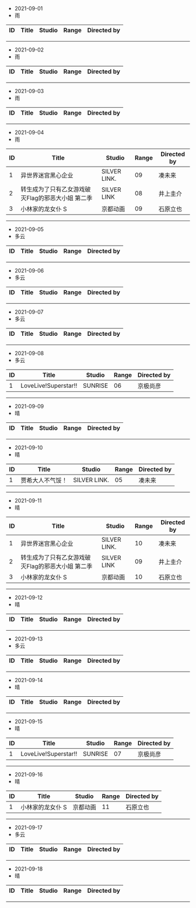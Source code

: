 - 2021-09-01
- 雨

ID|Title|Studio|Range|Directed by
---|---|---|---|---

> 
---
- 2021-09-02
- 雨

ID|Title|Studio|Range|Directed by
---|---|---|---|---

> 
---
- 2021-09-03
- 雨

ID|Title|Studio|Range|Directed by
---|---|---|---|---

> 
---
- 2021-09-04
- 雨

ID|Title|Studio|Range|Directed by
---|---|---|---|---
1|异世界迷宫黑心企业|SILVER LINK.|09|凑未来
2|转生成为了只有乙女游戏破灭Flag的邪恶大小姐 第二季|SILVER LINK|08|井上圭介
3|小林家的龙女仆 S|京都动画|09|石原立也

> 
---
- 2021-09-05
- 多云

ID|Title|Studio|Range|Directed by
---|---|---|---|---

> 
---
- 2021-09-06
- 多云

ID|Title|Studio|Range|Directed by
---|---|---|---|---

> 
---
- 2021-09-07
- 多云

ID|Title|Studio|Range|Directed by
---|---|---|---|---

> 
---
- 2021-09-08
- 多云

ID|Title|Studio|Range|Directed by
---|---|---|---|---
1|LoveLive!Superstar!!|SUNRISE|06|京极尚彦

> 
---
- 2021-09-09
- 晴

ID|Title|Studio|Range|Directed by
---|---|---|---|---

> 
---
- 2021-09-10
- 晴

ID|Title|Studio|Range|Directed by
---|---|---|---|---
1|贾希大人不气馁！|SILVER LINK.|05|凑未来

> 
---
- 2021-09-11
- 晴

ID|Title|Studio|Range|Directed by
---|---|---|---|---
1|异世界迷宫黑心企业|SILVER LINK.|10|凑未来
2|转生成为了只有乙女游戏破灭Flag的邪恶大小姐 第二季|SILVER LINK|09|井上圭介
3|小林家的龙女仆 S|京都动画|10|石原立也
> 
---
- 2021-09-12
- 晴

ID|Title|Studio|Range|Directed by
---|---|---|---|---

> 
---
- 2021-09-13
- 多云

ID|Title|Studio|Range|Directed by
---|---|---|---|---

> 
---
- 2021-09-14
- 晴

ID|Title|Studio|Range|Directed by
---|---|---|---|---

> 
---
- 2021-09-15
- 晴

ID|Title|Studio|Range|Directed by
---|---|---|---|---
1|LoveLive!Superstar!!|SUNRISE|07|京极尚彦

> 
---
- 2021-09-16
- 晴

ID|Title|Studio|Range|Directed by
---|---|---|---|---
1|小林家的龙女仆 S|京都动画|11|石原立也

> 
---
- 2021-09-17
- 多云

ID|Title|Studio|Range|Directed by
---|---|---|---|---

> 
---
- 2021-09-18
- 晴

ID|Title|Studio|Range|Directed by
---|---|---|---|---

> 
---

